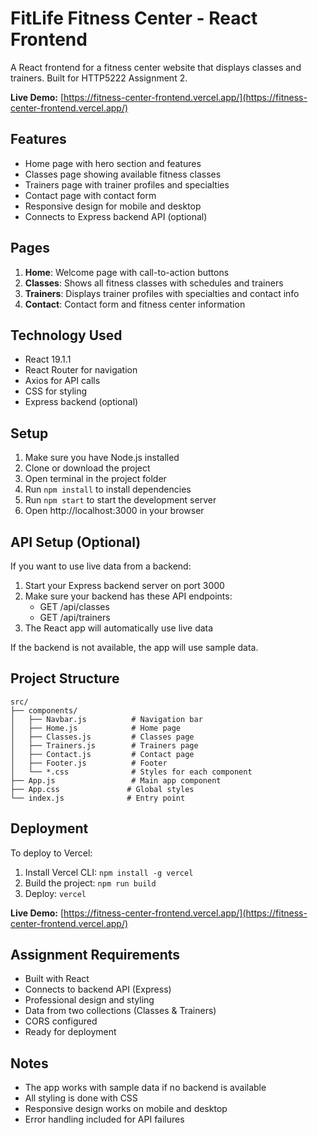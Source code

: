 # FitLife Fitness Center - React Frontend

A React frontend for a fitness center website that displays classes and trainers. Built for HTTP5222 Assignment 2.

**Live Demo:** [https://fitness-center-frontend.vercel.app/](https://fitness-center-frontend.vercel.app/)

## Features

- Home page with hero section and features
- Classes page showing available fitness classes
- Trainers page with trainer profiles and specialties
- Contact page with contact form
- Responsive design for mobile and desktop
- Connects to Express backend API (optional)

## Pages

1. **Home**: Welcome page with call-to-action buttons
2. **Classes**: Shows all fitness classes with schedules and trainers
3. **Trainers**: Displays trainer profiles with specialties and contact info
4. **Contact**: Contact form and fitness center information

## Technology Used

- React 19.1.1
- React Router for navigation
- Axios for API calls
- CSS for styling
- Express backend (optional)

## Setup

1. Make sure you have Node.js installed
2. Clone or download the project
3. Open terminal in the project folder
4. Run `npm install` to install dependencies
5. Run `npm start` to start the development server
6. Open http://localhost:3000 in your browser

## API Setup (Optional)

If you want to use live data from a backend:

1. Start your Express backend server on port 3000
2. Make sure your backend has these API endpoints:
   - GET /api/classes
   - GET /api/trainers
3. The React app will automatically use live data

If the backend is not available, the app will use sample data.

## Project Structure

```
src/
├── components/
│   ├── Navbar.js          # Navigation bar
│   ├── Home.js            # Home page
│   ├── Classes.js         # Classes page
│   ├── Trainers.js        # Trainers page
│   ├── Contact.js         # Contact page
│   ├── Footer.js          # Footer
│   └── *.css              # Styles for each component
├── App.js                 # Main app component
├── App.css               # Global styles
└── index.js              # Entry point
```

## Deployment

To deploy to Vercel:

1. Install Vercel CLI: `npm install -g vercel`
2. Build the project: `npm run build`
3. Deploy: `vercel`

**Live Demo:** [https://fitness-center-frontend.vercel.app/](https://fitness-center-frontend.vercel.app/)

## Assignment Requirements

- Built with React
- Connects to backend API (Express)
- Professional design and styling
- Data from two collections (Classes & Trainers)
- CORS configured
- Ready for deployment

## Notes

- The app works with sample data if no backend is available
- All styling is done with CSS
- Responsive design works on mobile and desktop
- Error handling included for API failures


